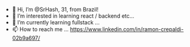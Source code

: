 - 👋 Hi, I’m @SrHash, 31, from Brazil!
- 👀 I’m interested in learning react / backend etc...
- 🌱 I’m currently learning fullstack ...
- 📫 How to reach me ... https://www.linkedin.com/in/ramon-crepaldi-02b9a697/
